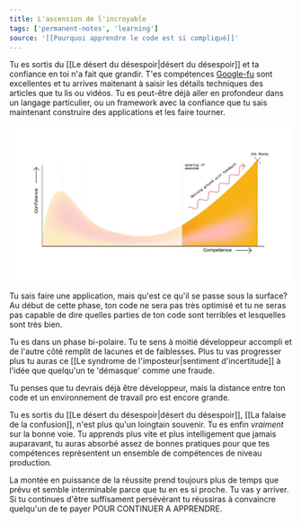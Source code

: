 ```yaml
---
title: L'ascension de l'incroyable
tags: ['permanent-notes', 'learning']
source: '[[Pourquoi apprendre le code est si compliqué]]'
---
```


Tu es sortis du [[Le désert du désespoir|désert du désespoir]] et ta confiance en toi n'a fait que grandir. T'es compétences [Google-fu](https://english.stackexchange.com/questions/19967/what-does-google-fu-mean) sont excellentes et tu arrives maitenant à saisir les détails techniques des articles que tu lis ou vidéos. Tu es peut-être déjà aller en profondeur dans un langage particulier, ou un framework avec la confiance que tu sais maintenant construire des applications et les faire tourner. 

![ascension](ascension.png)

Tu sais faire une application, mais qu'est ce qu'il se passe sous la surface? Au début de cette phase, ton code ne sera pas très optimisé et tu ne seras pas capable de dire quelles parties de ton code sont terribles et lesquelles sont très bien.

Tu es dans un phase bi-polaire. Tu te sens à moitié développeur accompli et de l'autre côté remplit de lacunes et de faiblesses. Plus tu vas progresser plus tu auras ce [[Le syndrome de l'imposteur|sentiment d'incertitude]] à l'idée que quelqu'un te 'démasque' comme une fraude. 

Tu penses que tu devrais déjà être développeur, mais la distance entre ton code et un environnement de travail pro est encore grande. 

Tu es sortis du [[Le désert du désespoir|désert du désespoir]], [[La falaise de la confusion]], n'est plus qu'un loingtain souvenir. Tu es enfin *vraiment* sur la bonne voie. Tu apprends plus vite et plus intelligement que jamais auparavant, tu auras absorbé assez de bonnes pratiques pour que tes compétences reprèsentent un ensemble de compétences de niveau production. 

La montée en puissance de la réussite prend toujours plus de temps que prévu et semble interminable parce que tu en es si proche. Tu vas y arriver. Si tu continues d'être suffisament persévérant tu réussiras à convaincre quelqu'un de te payer POUR CONTINUER A APPRENDRE.
